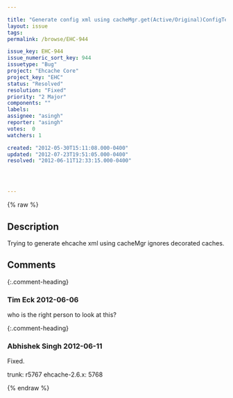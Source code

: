 ```yaml
---

title: "Generate config xml using cacheMgr.get(Active/Original)ConfigText() ignores decorated caches"
layout: issue
tags: 
permalink: /browse/EHC-944

issue_key: EHC-944
issue_numeric_sort_key: 944
issuetype: "Bug"
project: "Ehcache Core"
project_key: "EHC"
status: "Resolved"
resolution: "Fixed"
priority: "2 Major"
components: ""
labels: 
assignee: "asingh"
reporter: "asingh"
votes:  0
watchers: 1

created: "2012-05-30T15:11:08.000-0400"
updated: "2012-07-23T19:51:05.000-0400"
resolved: "2012-06-11T12:33:15.000-0400"




---
```


{% raw %}

## Description

<div markdown="1" class="description">

Trying to generate ehcache xml using cacheMgr ignores decorated caches.

</div>

## Comments


{:.comment-heading}
### **Tim Eck** <span class="date">2012-06-06</span>

<div markdown="1" class="comment">

who is the right person to look at this? 

</div>


{:.comment-heading}
### **Abhishek Singh** <span class="date">2012-06-11</span>

<div markdown="1" class="comment">

Fixed.

trunk: r5767
ehcache-2.6.x: 5768



</div>



{% endraw %}
